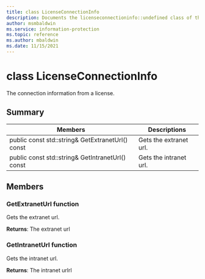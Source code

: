 ```yaml
---
title: class LicenseConnectionInfo 
description: Documents the licenseconnectioninfo::undefined class of the Microsoft Purview Information Protection SDK.
author: msmbaldwin
ms.service: information-protection
ms.topic: reference
ms.author: mbaldwin
ms.date: 11/15/2021
---
```


# class LicenseConnectionInfo 
The connection information from a license.
  
## Summary
 Members                        | Descriptions                                
--------------------------------|---------------------------------------------
public const std::string& GetExtranetUrl() const  |  Gets the extranet url.
public const std::string& GetIntranetUrl() const  |  Gets the intranet url.
  
## Members
  
### GetExtranetUrl function
Gets the extranet url.

  
**Returns**: The extranet url
  
### GetIntranetUrl function
Gets the intranet url.

  
**Returns**: The intranet urlrl